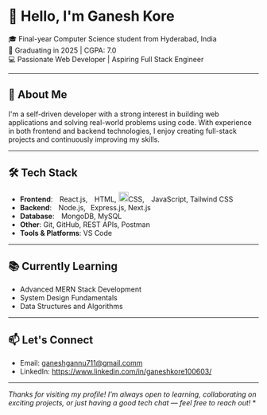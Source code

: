 # 👋 Hello, I'm Ganesh Kore

🎓 Final-year Computer Science student from Hyderabad, India  
📅 Graduating in 2025 | CGPA: 7.0  
💻 Passionate Web Developer | Aspiring Full Stack Engineer

---

## 🚀 About Me

I'm a self-driven developer with a strong interest in building web applications and solving real-world problems using code. With experience in both frontend and backend technologies, I enjoy creating full-stack projects and continuously improving my skills.

---

## 🛠️ Tech Stack

- **Frontend**: <img src="https://cdn.simpleicons.org/react/61DAFB" height="10"/>React.js, <img src="https://cdn.simpleicons.org/html5/E34F26" height="10"/>HTML,
  <img src="https://cdn.simpleicons.org/css3/1572B6" height="20"/>CSS, <img src="https://cdn.simpleicons.org/javascript/F7DF1E" height="10"/>JavaScript, Tailwind CSS
- **Backend**: <img src="https://cdn.simpleicons.org/nodedotjs/339933" height="10"/>Node.js,<img src="https://cdn.simpleicons.org/express/999999" height="10"/>Express.js, Next.js 
- **Database**: <img src="https://cdn.simpleicons.org/mongodb/47A248" height="10"/>MongoDB, MySQL 
- **Other**: Git, GitHub, REST APIs, Postman
- **Tools & Platforms**: VS Code

---

## 📚 Currently Learning

- Advanced MERN Stack Development  
- System Design Fundamentals  
- Data Structures and Algorithms

---

## 📫 Let's Connect

- Email: ganeshgannu711@gmail.comm
- LinkedIn: https://www.linkedin.com/in/ganeshkore100603/

---

*Thanks for visiting my profile! I'm always open to learning, collaborating on exciting projects, or just having a good tech chat — feel free to reach out!*
*
